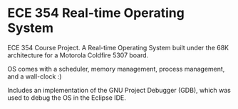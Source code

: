 # ECE 354 Real-time Operating System

ECE 354 Course Project. A Real-time Operating System built under the 68K
architecture for a Motorola Coldfire 5307 board.

OS comes with a scheduler, memory management, process management, and a
wall-clock :)

Includes an implementation of the GNU Project Debugger (GDB), which was used to
debug the OS in the Eclipse IDE.
